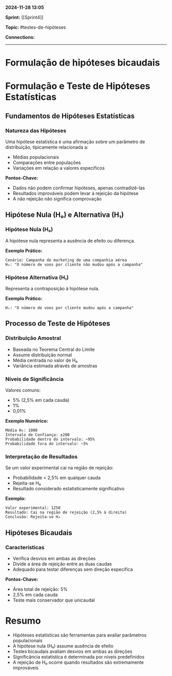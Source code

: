 
**2024-11-28 13:05**

**Sprint:** [[Sprint4]]

**Topic:** #testes-de-hipóteses 

**Connections:** 

---
# **Formulação de hipóteses bicaudais**

# Formulação e Teste de Hipóteses Estatísticas

## Fundamentos de Hipóteses Estatísticas

### Natureza das Hipóteses
Uma hipótese estatística é uma afirmação sobre um parâmetro de distribuição, tipicamente relacionada a:
- Médias populacionais
- Comparações entre populações
- Variações em relação a valores específicos

**Pontos-Chave:**
- Dados não podem confirmar hipóteses, apenas contradizê-las
- Resultados improváveis podem levar à rejeição da hipótese
- A não rejeição não significa comprovação

## Hipótese Nula (H₀) e Alternativa (H₁)

### Hipótese Nula (H₀)
A hipótese nula representa a ausência de efeito ou diferença. 

**Exemplo Prático:**
```text
Cenário: Campanha de marketing de uma companhia aérea
H₀: "O número de voos por cliente não mudou após a campanha"
```

### Hipótese Alternativa (H₁)
Representa a contraposição à hipótese nula.

**Exemplo Prático:**
```text
H₁: "O número de voos por cliente mudou após a campanha"
```

## Processo de Teste de Hipóteses

### Distribuição Amostral
- Baseada no Teorema Central do Limite
- Assume distribuição normal
- Média centrada no valor de H₀
- Variância estimada através de amostras

### Níveis de Significância
Valores comuns:
- 5% (2,5% em cada cauda)
- 1%
- 0,01%

**Exemplo Numérico:**
```text
Média H₀: 1000
Intervalo de Confiança: ±200
Probabilidade dentro do intervalo: ~95%
Probabilidade fora do intervalo: ~5%
```

### Interpretação de Resultados
Se um valor experimental cai na região de rejeição:
- Probabilidade < 2,5% em qualquer cauda
- Rejeita-se H₀
- Resultado considerado estatisticamente significativo

**Exemplo:**
```text
Valor experimental: 1250
Resultado: Cai na região de rejeição (2,5% à direita)
Conclusão: Rejeita-se H₀
```

## Hipóteses Bicaudais

### Características
- Verifica desvios em ambas as direções
- Divide a área de rejeição entre as duas caudas
- Adequado para testar diferenças sem direção específica

**Pontos-Chave:**
- Área total de rejeição: 5%
- 2,5% em cada cauda
- Teste mais conservador que unicaudal

# Resumo
- Hipóteses estatísticas são ferramentas para avaliar parâmetros populacionais
- A hipótese nula (H₀) assume ausência de efeito
- Testes bicaudais avaliam desvios em ambas as direções
- Significância estatística é determinada por níveis predefinidos
- A rejeição de H₀ ocorre quando resultados são extremamente improváveis









